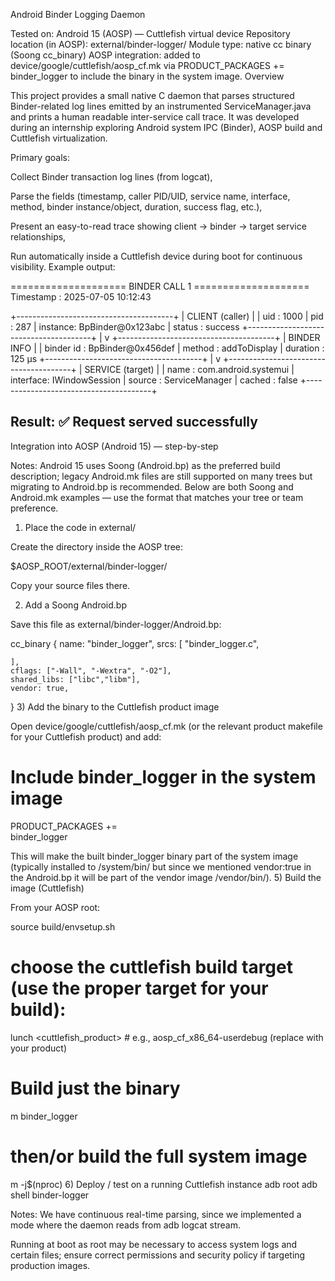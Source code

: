 Android Binder Logging Daemon

Tested on: Android 15 (AOSP) — Cuttlefish virtual device
Repository location (in AOSP): external/binder-logger/
Module type: native cc binary (Soong cc_binary)
AOSP integration: added to device/google/cuttlefish/aosp_cf.mk via PRODUCT_PACKAGES += binder_logger to include the binary in the system image.
Overview

This project provides a small native C daemon that parses structured Binder-related log lines emitted by an instrumented ServiceManager.java and prints a human readable inter-service call trace. It was developed during an internship exploring Android system IPC (Binder), AOSP build and Cuttlefish virtualization.

Primary goals:

Collect Binder transaction log lines (from logcat),

Parse the fields (timestamp, caller PID/UID, service name, interface, method, binder instance/object, duration, success flag, etc.),

Present an easy-to-read trace showing client → binder → target service relationships,

Run automatically inside a Cuttlefish device during boot for continuous visibility.
Example output:

==================== BINDER CALL 1 ====================
Timestamp : 2025-07-05 10:12:43

+---------------------------------------+
| CLIENT (caller)                       |
| uid     : 1000
| pid     : 287
| instance: BpBinder@0x123abc
| status  : success
+---------------------------------------+
               |
               v
+---------------------------------------+
| BINDER INFO                           |
| binder id : BpBinder@0x456def
| method    : addToDisplay
| duration  : 125 µs
+---------------------------------------+
               |
               v
+---------------------------------------+
| SERVICE (target)                      |
| name     : com.android.systemui
| interface: IWindowSession
| source   : ServiceManager
| cached   : false
+---------------------------------------+

Result: ✅ Request served successfully
------------------------------------------------------------

Integration into AOSP (Android 15) — step-by-step

Notes: Android 15 uses Soong (Android.bp) as the preferred build description; legacy Android.mk files are still supported on many trees but migrating to Android.bp is recommended. Below are both Soong and Android.mk examples — use the format that matches your tree or team preference.

1) Place the code in external/

Create the directory inside the AOSP tree:

$AOSP_ROOT/external/binder-logger/


Copy your source files there.

2) Add a Soong Android.bp

Save this file as external/binder-logger/Android.bp:

cc_binary {
    name: "binder_logger",
    srcs: [
        "binder_logger.c",
        
    ],
    cflags: ["-Wall", "-Wextra", "-O2"],
    shared_libs: ["libc","libm"],
    vendor: true, 
}
3) Add the binary to the Cuttlefish product image

Open device/google/cuttlefish/aosp_cf.mk (or the relevant product makefile for your Cuttlefish product) and add:

# Include binder_logger in the system image
PRODUCT_PACKAGES += \
    binder_logger


This will make the built binder_logger binary part of the system image (typically installed to /system/bin/ but since we mentioned vendor:true in the Android.bp it will be part of the vendor image /vendor/bin/).
5) Build the image (Cuttlefish)

From your AOSP root:

source build/envsetup.sh
# choose the cuttlefish build target (use the proper target for your build):
lunch <cuttlefish_product>        # e.g., aosp_cf_x86_64-userdebug  (replace with your product)
# Build just the binary
m binder_logger
# then/or build the full system image
m -j$(nproc)
6) Deploy / test on a running Cuttlefish instance
adb root
adb shell
binder-logger

Notes:
We have continuous real-time parsing, since we implemented a mode where the daemon reads from adb logcat stream.

Running at boot as root may be necessary to access system logs and certain files; ensure correct permissions and security policy if targeting production images.
